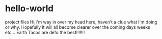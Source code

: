 # hello-world
project files
Hi,I'm way in over my head here, haven't a clue what I'm doing or why.
Hopefully it will all become clearer over the coming days weeks etc... 
Earth Tacos are defo the best!!!!!!!
